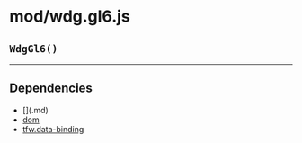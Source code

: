 # mod/wdg.gl6.js
## `WdgGl6()`




----

## Dependencies
* [$]($.md)
* [dom](dom.md)
* [tfw.data-binding](tfw.data-binding.md)